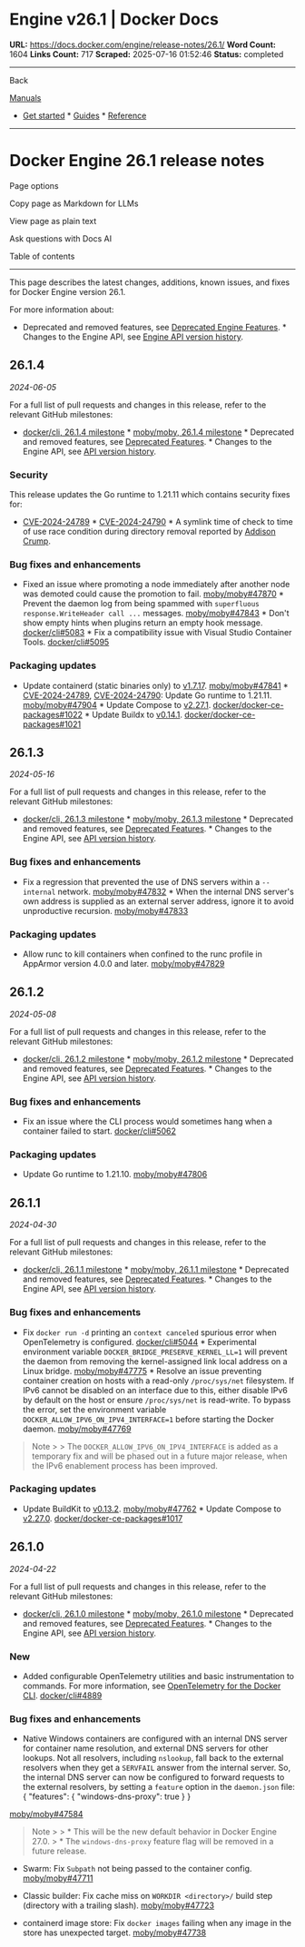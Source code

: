 # Engine v26.1 | Docker Docs

**URL:** https://docs.docker.com/engine/release-notes/26.1/
**Word Count:** 1604
**Links Count:** 717
**Scraped:** 2025-07-16 01:52:46
**Status:** completed

---

Back

[Manuals](https://docs.docker.com/manuals/)

  * [Get started](https://docs.docker.com/get-started/)   * [Guides](https://docs.docker.com/guides/)   * [Reference](https://docs.docker.com/reference/)

* * *

# Docker Engine 26.1 release notes

Page options

Copy page as Markdown for LLMs

View page as plain text

Ask questions with Docs AI

Table of contents

* * *

This page describes the latest changes, additions, known issues, and fixes for Docker Engine version 26.1.

For more information about:

  * Deprecated and removed features, see [Deprecated Engine Features](https://docs.docker.com/engine/deprecated/).   * Changes to the Engine API, see [Engine API version history](https://docs.docker.com/reference/api/engine/version-history/).

## 26.1.4

 _2024-06-05_

For a full list of pull requests and changes in this release, refer to the relevant GitHub milestones:

  * [docker/cli, 26.1.4 milestone](https://github.com/docker/cli/issues?q=is%3Aclosed+milestone%3A26.1.4)   * [moby/moby, 26.1.4 milestone](https://github.com/moby/moby/issues?q=is%3Aclosed+milestone%3A26.1.4)   * Deprecated and removed features, see [Deprecated Features](https://github.com/docker/cli/blob/v26.1.4/docs/deprecated.md).   * Changes to the Engine API, see [API version history](https://github.com/moby/moby/blob/v26.1.4/docs/api/version-history.md).

### Security

This release updates the Go runtime to 1.21.11 which contains security fixes for:

  * [CVE-2024-24789](https://github.com/golang/go/issues/66869)   * [CVE-2024-24790](https://github.com/golang/go/issues/67680)   * A symlink time of check to time of use race condition during directory removal reported by [Addison Crump](https://github.com/addisoncrump).

### Bug fixes and enhancements

  * Fixed an issue where promoting a node immediately after another node was demoted could cause the promotion to fail. [moby/moby\#47870](https://github.com/moby/moby/pull/47870)   * Prevent the daemon log from being spammed with `superfluous response.WriteHeader call ...` messages. [moby/moby\#47843](https://github.com/moby/moby/pull/47843)   * Don't show empty hints when plugins return an empty hook message. [docker/cli\#5083](https://github.com/docker/cli/pull/5083)   * Fix a compatibility issue with Visual Studio Container Tools. [docker/cli\#5095](https://github.com/docker/cli/pull/5095)

### Packaging updates

  * Update containerd \(static binaries only\) to [v1.7.17](https://github.com/containerd/containerd/releases/tag/v1.7.17). [moby/moby\#47841](https://github.com/moby/moby/pull/47841)   * [CVE-2024-24789](https://github.com/golang/go/issues/66869), [CVE-2024-24790](https://github.com/golang/go/issues/67680): Update Go runtime to 1.21.11. [moby/moby\#47904](https://github.com/moby/moby/pull/47904)   * Update Compose to [v2.27.1](https://github.com/docker/compose/releases/tag/v2.27.1). [docker/docker-ce-packages\#1022](https://github.com/docker/docker-ce-packaging/pull/1022)   * Update Buildx to [v0.14.1](https://github.com/docker/buildx/releases/tag/v0.14.1). [docker/docker-ce-packages\#1021](https://github.com/docker/docker-ce-packaging/pull/1021)

## 26.1.3

 _2024-05-16_

For a full list of pull requests and changes in this release, refer to the relevant GitHub milestones:

  * [docker/cli, 26.1.3 milestone](https://github.com/docker/cli/issues?q=is%3Aclosed+milestone%3A26.1.3)   * [moby/moby, 26.1.3 milestone](https://github.com/moby/moby/issues?q=is%3Aclosed+milestone%3A26.1.3)   * Deprecated and removed features, see [Deprecated Features](https://github.com/docker/cli/blob/v26.1.3/docs/deprecated.md).   * Changes to the Engine API, see [API version history](https://github.com/moby/moby/blob/v26.1.3/docs/api/version-history.md).

### Bug fixes and enhancements

  * Fix a regression that prevented the use of DNS servers within a `--internal` network. [moby/moby\#47832](https://github.com/moby/moby/pull/47832)   * When the internal DNS server's own address is supplied as an external server address, ignore it to avoid unproductive recursion. [moby/moby\#47833](https://github.com/moby/moby/pull/47833)

### Packaging updates

  * Allow runc to kill containers when confined to the runc profile in AppArmor version 4.0.0 and later. [moby/moby\#47829](https://github.com/moby/moby/pull/47829)

## 26.1.2

 _2024-05-08_

For a full list of pull requests and changes in this release, refer to the relevant GitHub milestones:

  * [docker/cli, 26.1.2 milestone](https://github.com/docker/cli/issues?q=is%3Aclosed+milestone%3A26.1.2)   * [moby/moby, 26.1.2 milestone](https://github.com/moby/moby/issues?q=is%3Aclosed+milestone%3A26.1.2)   * Deprecated and removed features, see [Deprecated Features](https://github.com/docker/cli/blob/v26.1.2/docs/deprecated.md).   * Changes to the Engine API, see [API version history](https://github.com/moby/moby/blob/v26.1.2/docs/api/version-history.md).

### Bug fixes and enhancements

  * Fix an issue where the CLI process would sometimes hang when a container failed to start. [docker/cli\#5062](https://github.com/docker/cli/pull/5062)

### Packaging updates

  * Update Go runtime to 1.21.10. [moby/moby\#47806](https://github.com/moby/moby/pull/47806)

## 26.1.1

 _2024-04-30_

For a full list of pull requests and changes in this release, refer to the relevant GitHub milestones:

  * [docker/cli, 26.1.1 milestone](https://github.com/docker/cli/issues?q=is%3Aclosed+milestone%3A26.1.1)   * [moby/moby, 26.1.1 milestone](https://github.com/moby/moby/issues?q=is%3Aclosed+milestone%3A26.1.1)   * Deprecated and removed features, see [Deprecated Features](https://github.com/docker/cli/blob/v26.1.1/docs/deprecated.md).   * Changes to the Engine API, see [API version history](https://github.com/moby/moby/blob/v26.1.1/docs/api/version-history.md).

### Bug fixes and enhancements

  * Fix `docker run -d` printing an `context canceled` spurious error when OpenTelemetry is configured. [docker/cli\#5044](https://github.com/docker/cli/pull/5044)   * Experimental environment variable `DOCKER_BRIDGE_PRESERVE_KERNEL_LL=1` will prevent the daemon from removing the kernel-assigned link local address on a Linux bridge. [moby/moby\#47775](https://github.com/moby/moby/pull/47775)   * Resolve an issue preventing container creation on hosts with a read-only `/proc/sys/net` filesystem. If IPv6 cannot be disabled on an interface due to this, either disable IPv6 by default on the host or ensure `/proc/sys/net` is read-write. To bypass the error, set the environment variable `DOCKER_ALLOW_IPV6_ON_IPV4_INTERFACE=1` before starting the Docker daemon. [moby/moby\#47769](https://github.com/moby/moby/pull/47769)

> Note >  > The `DOCKER_ALLOW_IPV6_ON_IPV4_INTERFACE` is added as a temporary fix and will be phased out in a future major release, when the IPv6 enablement process has been improved.

### Packaging updates

  * Update BuildKit to [v0.13.2](https://github.com/moby/buildkit/releases/tag/v0.13.2). [moby/moby\#47762](https://github.com/moby/moby/pull/47762)   * Update Compose to [v2.27.0](https://github.com/docker/compose/releases/tag/v2.27.0). [docker/docker-ce-packages\#1017](https://github.com/docker/docker-ce-packaging/pull/1017)

## 26.1.0

 _2024-04-22_

For a full list of pull requests and changes in this release, refer to the relevant GitHub milestones:

  * [docker/cli, 26.1.0 milestone](https://github.com/docker/cli/issues?q=is%3Aclosed+milestone%3A26.1.0)   * [moby/moby, 26.1.0 milestone](https://github.com/moby/moby/issues?q=is%3Aclosed+milestone%3A26.1.0)   * Deprecated and removed features, see [Deprecated Features](https://github.com/docker/cli/blob/v26.1.0/docs/deprecated.md).   * Changes to the Engine API, see [API version history](https://github.com/moby/moby/blob/v26.1.0/docs/api/version-history.md).

### New

  * Added configurable OpenTelemetry utilities and basic instrumentation to commands. For more information, see [OpenTelemetry for the Docker CLI](https://docs.docker.com/config/otel). [docker/cli\#4889](https://github.com/docker/cli/pull/4889)

### Bug fixes and enhancements

  * Native Windows containers are configured with an internal DNS server for container name resolution, and external DNS servers for other lookups. Not all resolvers, including `nslookup`, fall back to the external resolvers when they get a `SERVFAIL` answer from the internal server. So, the internal DNS server can now be configured to forward requests to the external resolvers, by setting a `feature` option in the `daemon.json` file:                  {           "features": {             "windows-dns-proxy": true           }         }

[moby/moby\#47584](https://github.com/moby/moby/pull/47584)

> Note >  >     * This will be the new default behavior in Docker Engine 27.0. >     * The `windows-dns-proxy` feature flag will be removed in a future release.

  * Swarm: Fix `Subpath` not being passed to the container config. [moby/moby\#47711](https://github.com/moby/moby/pull/47711)

  * Classic builder: Fix cache miss on `WORKDIR <directory>/` build step \(directory with a trailing slash\). [moby/moby\#47723](https://github.com/moby/moby/pull/47723)

  * containerd image store: Fix `docker images` failing when any image in the store has unexpected target. [moby/moby\#47738](https://github.com/moby/moby/pull/47738)